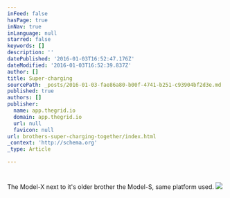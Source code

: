 ```yaml
---
inFeed: false
hasPage: true
inNav: true
inLanguage: null
starred: false
keywords: []
description: ''
datePublished: '2016-01-03T16:52:47.176Z'
dateModified: '2016-01-03T16:52:39.837Z'
author: []
title: Super-charging
sourcePath: _posts/2016-01-03-fae86a80-b00f-4741-b251-c93904bf2d3e.md
published: true
authors: []
publisher:
  name: app.thegrid.io
  domain: app.thegrid.io
  url: null
  favicon: null
url: brothers-super-charging-together/index.html
_context: 'http://schema.org'
_type: Article

---
```

> # 

The Model-X next to it's older brother the Model-S, same platform used.
![](https://imgflo.herokuapp.com/graph/vahj1ThiexotieMo/95d8af7c6ffdef8d350f9f5c78f78c94/passthrough.jpg?height=600&input=https%3A%2F%2Fs3-us-west-2.amazonaws.com%2Fthe-grid-img%2Fp%2F3574efaae8812538833b1fd4c0110d4d80c57829.jpg)